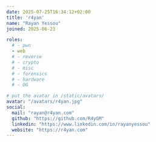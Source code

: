 ```yaml
---
date: 2025-07-25T16:34:12+02:00
title: 'r4yan'
name: "Rayan Yessou"
joined: 2025-06-23

roles:
  # - pwn
  - web
  # - reverse
  # - crypto
  # - misc
  # - forensics
  # - hardware
  # - OG

# put the avatar in /static/avatars/
avatar: "/avatars/r4yan.jpg"
social:
  mail: "rayan@r4yan.com"
  github: "https://github.com/R4yGM"
  linkedin: "https://www.linkedin.com/in/rayanyessou"
  website: "https://r4yan.com"
---
```


